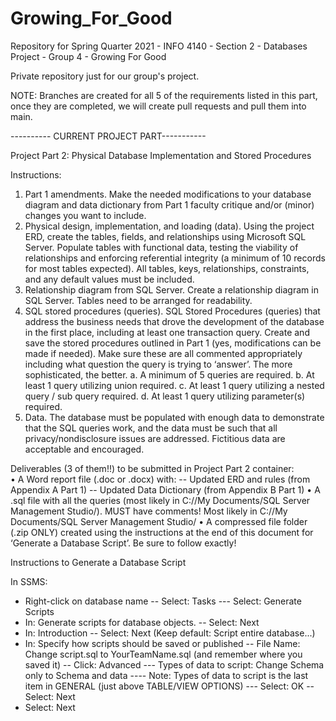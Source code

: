 # Growing_For_Good
Repository for Spring Quarter 2021 - INFO 4140 - Section 2 - Databases Project - Group 4 - Growing For Good


Private repository just for our group's project.

NOTE: Branches are created for all 5 of the requirements listed in this part, once they are completed, we will create pull requests and pull them into main.

---------- CURRENT PROJECT PART-----------

Project Part 2: Physical Database Implementation and Stored Procedures 

Instructions:
1.	Part 1 amendments. Make the needed modifications to your database diagram and data dictionary from Part 1 faculty critique and/or (minor) changes you want to include.
2.	Physical design, implementation, and loading (data). Using the project ERD, create the tables, fields, and relationships using Microsoft SQL Server.  Populate tables with functional data, testing the viability of relationships and enforcing referential integrity (a minimum of 10 records for most tables expected). All tables, keys, relationships, constraints, and any default values must be included.
3.	Relationship diagram from SQL Server. Create a relationship diagram in SQL Server. Tables need to be arranged for readability.  
4.	SQL stored procedures (queries).  SQL Stored Procedures (queries) that address the business needs that drove the development of the database in the first place, including at least one transaction query. Create and save the stored procedures outlined in Part 1 (yes, modifications can be made if needed). Make sure these are all commented appropriately including what question the query is trying to ‘answer’. The more sophisticated, the better. 
a.	A minimum of 5 queries are required.
b.	At least 1 query utilizing union required.
c.	At least 1 query utilizing a nested query / sub query required.
d.	At least 1 query utilizing parameter(s) required.
5.	Data. The database must be populated with enough data to demonstrate that the SQL queries work, and the data must be such that all privacy/nondisclosure issues are addressed. Fictitious data are acceptable and encouraged.

Deliverables (3 of them!!) to be submitted in Project Part 2 container:  
•	A Word report file (.doc or .docx) with: 
  -- Updated ERD and rules (from Appendix A Part 1)
  -- Updated Data Dictionary (from Appendix B Part 1)
•	A .sql file with all the queries (most likely in C://My Documents/SQL Server Management Studio/). MUST have comments! Most likely in C://My Documents/SQL Server Management Studio/
•	A compressed file folder (.zip ONLY) created using the instructions at the end of this document for ‘Generate a Database Script’. Be sure to follow exactly! 


Instructions to Generate a Database Script 


In SSMS:
-	Right-click on database name
	  -- Select: Tasks
	    --- Select: Generate Scripts
- In: Generate scripts for database objects.
    -- Select: Next
- In: Introduction
    -- Select: Next  (Keep default: Script entire database...)
- In: Specify how scripts should be saved or published
    -- File Name:  Change script.sql to YourTeamName.sql (and remember where you saved it)
    -- Click: Advanced
      --- Types of data to script: Change Schema only to Schema and data
          ---- Note: Types of data to script is the last item in GENERAL (just above TABLE/VIEW                         OPTIONS)
      --- Select: OK
    -- Select: Next
- Select: Next
